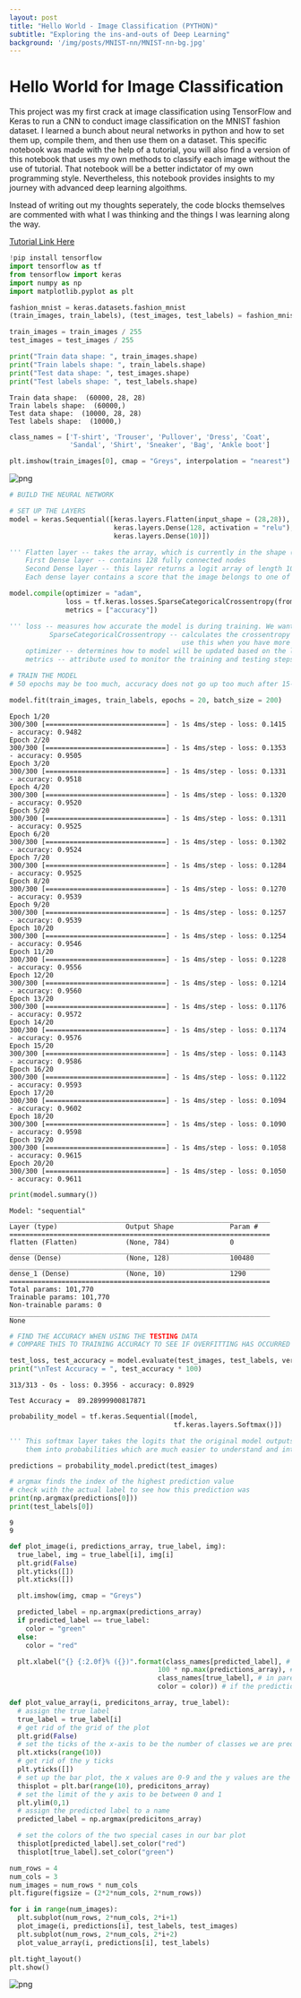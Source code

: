 ```yaml
---
layout: post
title: "Hello World - Image Classification (PYTHON)"
subtitle: "Exploring the ins-and-outs of Deep Learning"
background: '/img/posts/MNIST-nn/MNIST-nn-bg.jpg'
---
```



# Hello World for Image Classification

This project was my first crack at image classification using TensorFlow and Keras to run a CNN to conduct image classification on the MNIST fashion dataset. I learned a bunch about neural networks in python and how to set them up, compile them, and then use them on a dataset. This specific notebook was made with the help of a tutorial, you will also find a version of this notebook that uses my own methods to classify each image without the use of tutorial. That notebook will be a better indictator of my own programming style. Nevertheless, this notebook provides insights to my journey with advanced deep learning algoithms. 

Instead of writing out my thoughts seperately, the code blocks themselves are commented with what I was thinking and the things I was learning along the way. 

[Tutorial Link Here](https://www.tensorflow.org/tutorials/keras/classification)




```python
!pip install tensorflow
import tensorflow as tf
from tensorflow import keras
import numpy as np
import matplotlib.pyplot as plt
```

```python
fashion_mnist = keras.datasets.fashion_mnist
(train_images, train_labels), (test_images, test_labels) = fashion_mnist.load_data()
```


```python
train_images = train_images / 255
test_images = test_images / 255
```


```python
print("Train data shape: ", train_images.shape)
print("Train labels shape: ", train_labels.shape)
print("Test data shape: ", test_images.shape)
print("Test labels shape: ", test_labels.shape)
```

    Train data shape:  (60000, 28, 28)
    Train labels shape:  (60000,)
    Test data shape:  (10000, 28, 28)
    Test labels shape:  (10000,)
    


```python
class_names = ['T-shirt', 'Trouser', 'Pullover', 'Dress', 'Coat',
               'Sandal', 'Shirt', 'Sneaker', 'Bag', 'Ankle boot']
```


```python
plt.imshow(train_images[0], cmap = "Greys", interpolation = "nearest")
```

    
![png](\img\posts\MNIST-nn\single-output.png)
    



```python
# BUILD THE NEURAL NETWORK

# SET UP THE LAYERS
model = keras.Sequential([keras.layers.Flatten(input_shape = (28,28)),
                          keras.layers.Dense(128, activation = "relu"),
                          keras.layers.Dense(10)])

''' Flatten layer -- takes the array, which is currently in the shape (28,28), and flattens it into one long array of shape (1, 784)
    First Dense layer -- contains 128 fully connected nodes
    Second Dense layer -- this layer returns a logit array of length 10
    Each dense layer contains a score that the image belongs to one of the 10 classes '''

model.compile(optimizer = "adam",
              loss = tf.keras.losses.SparseCategoricalCrossentropy(from_logits = True),
              metrics = ["accuracy"])

''' loss -- measures how accurate the model is during training. We want this function to be minimized
          SparseCategoricalCrossentropy -- calculates the crossentropy between the labels and the predictions,
                                           use this when you have more than two categories to predict
    optimizer -- determines how to model will be updated based on the loss function and the data it sees
    metrics -- attribute used to monitor the training and testing steps '''
```

```python
# TRAIN THE MODEL
# 50 epochs may be too much, accuracy does not go up too much after 15-20 epochs

model.fit(train_images, train_labels, epochs = 20, batch_size = 200)
```

    Epoch 1/20
    300/300 [==============================] - 1s 4ms/step - loss: 0.1415 - accuracy: 0.9482
    Epoch 2/20
    300/300 [==============================] - 1s 4ms/step - loss: 0.1353 - accuracy: 0.9505
    Epoch 3/20
    300/300 [==============================] - 1s 4ms/step - loss: 0.1331 - accuracy: 0.9518
    Epoch 4/20
    300/300 [==============================] - 1s 4ms/step - loss: 0.1320 - accuracy: 0.9520
    Epoch 5/20
    300/300 [==============================] - 1s 4ms/step - loss: 0.1311 - accuracy: 0.9525
    Epoch 6/20
    300/300 [==============================] - 1s 4ms/step - loss: 0.1302 - accuracy: 0.9524
    Epoch 7/20
    300/300 [==============================] - 1s 4ms/step - loss: 0.1284 - accuracy: 0.9525
    Epoch 8/20
    300/300 [==============================] - 1s 4ms/step - loss: 0.1270 - accuracy: 0.9539
    Epoch 9/20
    300/300 [==============================] - 1s 4ms/step - loss: 0.1257 - accuracy: 0.9539
    Epoch 10/20
    300/300 [==============================] - 1s 4ms/step - loss: 0.1254 - accuracy: 0.9546
    Epoch 11/20
    300/300 [==============================] - 1s 4ms/step - loss: 0.1228 - accuracy: 0.9556
    Epoch 12/20
    300/300 [==============================] - 1s 4ms/step - loss: 0.1214 - accuracy: 0.9560
    Epoch 13/20
    300/300 [==============================] - 1s 4ms/step - loss: 0.1176 - accuracy: 0.9572
    Epoch 14/20
    300/300 [==============================] - 1s 4ms/step - loss: 0.1174 - accuracy: 0.9576
    Epoch 15/20
    300/300 [==============================] - 1s 4ms/step - loss: 0.1143 - accuracy: 0.9586
    Epoch 16/20
    300/300 [==============================] - 1s 4ms/step - loss: 0.1122 - accuracy: 0.9593
    Epoch 17/20
    300/300 [==============================] - 1s 4ms/step - loss: 0.1094 - accuracy: 0.9602
    Epoch 18/20
    300/300 [==============================] - 1s 4ms/step - loss: 0.1090 - accuracy: 0.9598
    Epoch 19/20
    300/300 [==============================] - 1s 4ms/step - loss: 0.1058 - accuracy: 0.9615
    Epoch 20/20
    300/300 [==============================] - 1s 4ms/step - loss: 0.1050 - accuracy: 0.9611
    



```python
print(model.summary())
```

    Model: "sequential"
    _________________________________________________________________
    Layer (type)                 Output Shape              Param #   
    =================================================================
    flatten (Flatten)            (None, 784)               0         
    _________________________________________________________________
    dense (Dense)                (None, 128)               100480    
    _________________________________________________________________
    dense_1 (Dense)              (None, 10)                1290      
    =================================================================
    Total params: 101,770
    Trainable params: 101,770
    Non-trainable params: 0
    _________________________________________________________________
    None
    


```python
# FIND THE ACCURACY WHEN USING THE TESTING DATA
# COMPARE THIS TO TRAINING ACCURACY TO SEE IF OVERFITTING HAS OCCURRED

test_loss, test_accuracy = model.evaluate(test_images, test_labels, verbose = 2)
print("\nTest Accuracy = ", test_accuracy * 100)
```

    313/313 - 0s - loss: 0.3956 - accuracy: 0.8929
    
    Test Accuracy =  89.28999900817871
    


```python
probability_model = tf.keras.Sequential([model,
                                         tf.keras.layers.Softmax()])

''' This softmax layer takes the logits that the original model outputs and converts
    them into probabilities which are much easier to understand and interpret '''
```

```python
predictions = probability_model.predict(test_images)
```

```python
# argmax finds the index of the highest prediction value
# check with the actual label to see how this prediction was
print(np.argmax(predictions[0]))
print(test_labels[0])
```

    9
    9
    


```python
def plot_image(i, predictions_array, true_label, img):
  true_label, img = true_label[i], img[i]
  plt.grid(False)
  plt.yticks([])
  plt.xticks([])

  plt.imshow(img, cmap = "Greys")

  predicted_label = np.argmax(predictions_array)
  if predicted_label == true_label:
    color = "green"
  else:
    color = "red"

  plt.xlabel("{} {:2.0f}% ({})".format(class_names[predicted_label], # 1. display the predicted class
                                     100 * np.max(predictions_array), # 2. display the confidence of the prediction
                                     class_names[true_label], # in parenthesis, display the actual class label
                                     color = color)) # if the prediction is correct, the color is green. Wrong predictions are red
```


```python
def plot_value_array(i, predicitons_array, true_label):
  # assign the true label
  true_label = true_label[i]
  # get rid of the grid of the plot
  plt.grid(False)
  # set the ticks of the x-axis to be the number of classes we are predicting
  plt.xticks(range(10))
  # get rid of the y ticks
  plt.yticks([])
  # set up the bar plot, the x values are 0-9 and the y values are the values that appear in the prediction array
  thisplot = plt.bar(range(10), predicitons_array)
  # set the limit of the y axis to be between 0 and 1
  plt.ylim(0,1)
  # assign the predicted label to a name 
  predicted_label = np.argmax(predicitons_array)

  # set the colors of the two special cases in our bar plot
  thisplot[predicted_label].set_color("red")
  thisplot[true_label].set_color("green")
```


```python
num_rows = 4
num_cols = 3
num_images = num_rows * num_cols
plt.figure(figsize = (2*2*num_cols, 2*num_rows))

for i in range(num_images):
  plt.subplot(num_rows, 2*num_cols, 2*i+1)
  plot_image(i, predictions[i], test_labels, test_images)
  plt.subplot(num_rows, 2*num_cols, 2*i+2)
  plot_value_array(i, predictions[i], test_labels)

plt.tight_layout()
plt.show()
```


    
![png](\img\posts\MNIST-nn\multiple-output.png)
    

